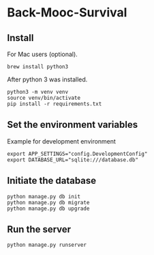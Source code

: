 # Back-Mooc-Survival

## Install
For Mac users (optional).
``` shell
brew install python3
```

After python 3 was installed.
``` shell
python3 -m venv venv
source venv/bin/activate
pip install -r requirements.txt
```

## Set the environment variables
Example for development environment
``` shell
export APP_SETTINGS="config.DevelopmentConfig"
export DATABASE_URL="sqlite:///database.db"
```

## Initiate the database
``` shell
python manage.py db init
python manage.py db migrate
python manage.py db upgrade
```

## Run the server
``` shell
python manage.py runserver
```
